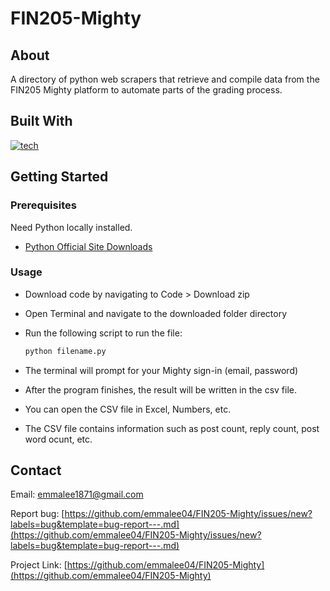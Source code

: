 # FIN205-Mighty

## About
A directory of python web scrapers that retrieve and compile data from the FIN205 Mighty platform to automate parts of the grading process.

## Built With
[![tech](https://skillicons.dev/icons?i=python,selenium)](https://skillicons.dev)

## Getting Started

### Prerequisites

Need Python locally installed.
* [Python Official Site Downloads](https://www.python.org/downloads/)

### Usage

* Download code by navigating to Code > Download zip
* Open Terminal and navigate to the downloaded folder directory
* Run the following script to run the file:
  
  ```sh
  python filename.py
  ```
* The terminal will prompt for your Mighty sign-in (email, password)
* After the program finishes, the result will be written in the csv file.
* You can open the CSV file in Excel, Numbers, etc.
* The CSV file contains information such as post count, reply count, post word ocunt, etc.

## Contact

Email: emmalee1871@gmail.com

Report bug: [https://github.com/emmalee04/FIN205-Mighty/issues/new?labels=bug&template=bug-report---.md](https://github.com/emmalee04/FIN205-Mighty/issues/new?labels=bug&template=bug-report---.md)

Project Link: [https://github.com/emmalee04/FIN205-Mighty](https://github.com/emmalee04/FIN205-Mighty)
